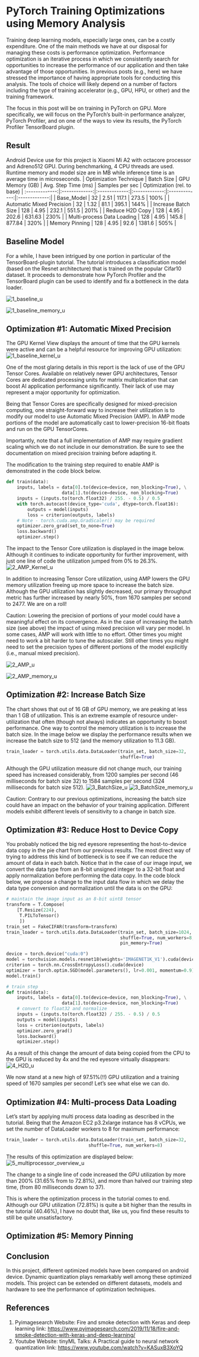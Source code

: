 # PyTorch Training Optimizations using Memory Analysis

Training deep learning models, especially large ones, can be a costly expenditure. One of the main methods we have at our disposal for managing these costs is performance optimization. Performance optimization is an iterative process in which we consistently search for opportunities to increase the performance of our application and then take advantage of those opportunities. In previous posts (e.g., here) we have stressed the importance of having appropriate tools for conducting this analysis. The tools of choice will likely depend on a number of factors including the type of training accelerator (e.g., GPU, HPU, or other) and the training framework.

The focus in this post will be on training in PyTorch on GPU. More specifically, we will focus on the PyTorch’s built-in performance analyzer, PyTorch Profiler, and on one of the ways to view its results, the PyTorch Profiler TensorBoard plugin.

## Result
Android Device use for this project is Xiaomi Mi A2 with octacore processor and Adreno512 GPU. During benchmarking, 4 CPU threads are used. Runtime memory and model size are in MB while inference time is an average time in microseconds. 
| Optimization Technique        | Batch Size           | GPU Memory (GB)  | Avg. Step Time (ms)  | Samples per sec  | Optimization (rel. to base)  | 
:-------------:|:-------------:|:-------------:|:-------------:|:-------------:|:-------------:|
| Base_Model      | 32 | 2.51 | 117.1      | 273.5 | 100% |
| Automatic Mixed Precision      | 32 | 1.32 | 81.1      | 395.1 | 144% |
| Increase Batch Size      | 128 | 4.95 | 232.1      | 551.5 | 201% |
| Reduce H2D Copy      | 128 | 4.95 | 202.6      | 631.63 | 230% |
| Multi-process Data Loading     | 128 | 4.95 | 145.8      | 877.84 | 320% |
| Memory Pinning     | 128 | 4.95 | 92.6      | 1381.6 | 505% |

## Baseline Model
For a while, I have been intrigued by one portion in particular of the TensorBoard-plugin tutorial. The tutorial introduces a classification model (based on the Resnet architecture) that is trained on the popular Cifar10 dataset. It proceeds to demonstrate how PyTorch Profiler and the TensorBoard plugin can be used to identify and fix a bottleneck in the data loader. 

![1_baseline_u](https://github.com/alishafique3/ML_and_DL_Made_Easy/assets/17300597/3c871ec6-9aac-45c3-a306-7e43f5f65fe7)

![1_baseline_memory_u](https://github.com/alishafique3/ML_and_DL_Made_Easy/assets/17300597/3e1a7661-e364-4987-8b4a-1953b3081aa1)


## Optimization #1: Automatic Mixed Precision
The GPU Kernel View displays the amount of time that the GPU kernels were active and can be a helpful resource for improving GPU utilization:
![1_baseline_kernel_u](https://github.com/alishafique3/ML_and_DL_Made_Easy/assets/17300597/074249c0-cd1d-4002-8a9f-6a5522bcc151)

One of the most glaring details in this report is the lack of use of the GPU Tensor Cores. Available on relatively newer GPU architectures, Tensor Cores are dedicated processing units for matrix multiplication that can boost AI application performance significantly. Their lack of use may represent a major opportunity for optimization.

Being that Tensor Cores are specifically designed for mixed-precision computing, one straight-forward way to increase their utilization is to modify our model to use Automatic Mixed Precision (AMP). In AMP mode portions of the model are automatically cast to lower-precision 16-bit floats and run on the GPU TensorCores.

Importantly, note that a full implementation of AMP may require gradient scaling which we do not include in our demonstration. Be sure to see the documentation on mixed precision training before adapting it.

The modification to the training step required to enable AMP is demonstrated in the code block below.

```python
def train(data):
    inputs, labels = data[0].to(device=device, non_blocking=True), \
                     data[1].to(device=device, non_blocking=True)
    inputs = (inputs.to(torch.float32) / 255. - 0.5) / 0.5
    with torch.autocast(device_type='cuda', dtype=torch.float16):
        outputs = model(inputs)
        loss = criterion(outputs, labels)
    # Note - torch.cuda.amp.GradScaler() may be required  
    optimizer.zero_grad(set_to_none=True)
    loss.backward()
    optimizer.step()
```
The impact to the Tensor Core utilization is displayed in the image below. Although it continues to indicate opportunity for further improvement, with just one line of code the utilization jumped from 0% to 26.3%.
![2_AMP_Kernel_u](https://github.com/alishafique3/ML_and_DL_Made_Easy/assets/17300597/183527fb-ec76-4067-ba18-8487113cf68d)

In addition to increasing Tensor Core utilization, using AMP lowers the GPU memory utilization freeing up more space to increase the batch size. Although the GPU utilization has slightly decreased, our primary throughput metric has further increased by nearly 50%, from 1670 samples per second to 2477. We are on a roll!

Caution: Lowering the precision of portions of your model could have a meaningful effect on its convergence. As in the case of increasing the batch size (see above) the impact of using mixed precision will vary per model. In some cases, AMP will work with little to no effort. Other times you might need to work a bit harder to tune the autoscaler. Still other times you might need to set the precision types of different portions of the model explicitly (i.e., manual mixed precision).

![2_AMP_u](https://github.com/alishafique3/ML_and_DL_Made_Easy/assets/17300597/5b53abad-6d16-441a-b382-7fc5efb4a9f0)

![2_AMP_memory_u](https://github.com/alishafique3/ML_and_DL_Made_Easy/assets/17300597/7cfdad00-7d89-4203-b2b3-fe00d33bd2a8)


## Optimization #2: Increase Batch Size
The chart shows that out of 16 GB of GPU memory, we are peaking at less than 1 GB of utilization. This is an extreme example of resource under-utilization that often (though not always) indicates an opportunity to boost performance. One way to control the memory utilization is to increase the batch size. In the image below we display the performance results when we increase the batch size to 512 (and the memory utilization to 11.3 GB).
```python
train_loader = torch.utils.data.DataLoader(train_set, batch_size=32, 
                                           shuffle=True)
```
Although the GPU utilization measure did not change much, our training speed has increased considerably, from 1200 samples per second (46 milliseconds for batch size 32) to 1584 samples per second (324 milliseconds for batch size 512).
![3_BatchSize_u](https://github.com/alishafique3/ML_and_DL_Made_Easy/assets/17300597/7a085e4a-e81e-4562-a976-2c1133675383)
![3_BatchSize_memory_u](https://github.com/alishafique3/ML_and_DL_Made_Easy/assets/17300597/d9b6cdab-d991-4b59-8924-1271e7173242)

Caution: Contrary to our previous optimizations, increasing the batch size could have an impact on the behavior of your training application. Different models exhibit different levels of sensitivity to a change in batch size. 

## Optimization #3: Reduce Host to Device Copy
You probably noticed the big red eyesore representing the host-to-device data copy in the pie chart from our previous results. The most direct way of trying to address this kind of bottleneck is to see if we can reduce the amount of data in each batch. Notice that in the case of our image input, we convert the data type from an 8-bit unsigned integer to a 32-bit float and apply normalization before performing the data copy. In the code block below, we propose a change to the input data flow in which we delay the data type conversion and normalization until the data is on the GPU:
```python
# maintain the image input as an 8-bit uint8 tensor
transform = T.Compose(
    [T.Resize(224),
     T.PILToTensor()
     ])
train_set = FakeCIFAR(transform=transform)
train_loader = torch.utils.data.DataLoader(train_set, batch_size=1024, 
                                           shuffle=True, num_workers=8,
                                           pin_memory=True)

device = torch.device("cuda:0")
model = torchvision.models.resnet18(weights='IMAGENET1K_V1').cuda(device)
criterion = torch.nn.CrossEntropyLoss().cuda(device)
optimizer = torch.optim.SGD(model.parameters(), lr=0.001, momentum=0.9)
model.train()

# train step
def train(data):
    inputs, labels = data[0].to(device=device, non_blocking=True), \
                     data[1].to(device=device, non_blocking=True)
    # convert to float32 and normalize
    inputs = (inputs.to(torch.float32) / 255. - 0.5) / 0.5
    outputs = model(inputs)
    loss = criterion(outputs, labels)
    optimizer.zero_grad()
    loss.backward()
    optimizer.step()
```
As a result of this change the amount of data being copied from the CPU to the GPU is reduced by 4x and the red eyesore virtually disappears:
![4_H2D_u](https://github.com/alishafique3/ML_and_DL_Made_Easy/assets/17300597/3a7158de-859f-4915-bd6d-0e77f98d856a)

We now stand at a new high of 97.51%(!!) GPU utilization and a training speed of 1670 samples per second! Let’s see what else we can do.

## Optimization #4: Multi-process Data Loading
Let’s start by applying multi process data loading as described in the tutorial. Being that the Amazon EC2 p3.2xlarge instance has 8 vCPUs, we set the number of DataLoader workers to 8 for maximum performance:
```python
train_loader = torch.utils.data.DataLoader(train_set, batch_size=32, 
                               shuffle=True, num_workers=8)
```
The results of this optimization are displayed below:
![5_multiprocessor_overview_u](https://github.com/alishafique3/ML_and_DL_Made_Easy/assets/17300597/23d0a466-7512-40db-ae01-fa4efa97407f)

The change to a single line of code increased the GPU utilization by more than 200% (31.65% from to 72.81%), and more than halved our training step time, (from 80 milliseconds down to 37).

This is where the optimization process in the tutorial comes to end. Although our GPU utilization (72.81%) is quite a bit higher than the results in the tutorial (40.46%), I have no doubt that, like us, you find these results to still be quite unsatisfactory.

## Optimization #5: Memory Pinning

## Conclusion
In this project, different optimized models have been compared on android device. Dynamic quantization plays remarkably well among these optimized models. This project can be extended on different datasets, models and hardware to see the performance of optimization techniques.

## References
1.	Pyimagesearch Website: Fire and smoke detection with Keras and deep learning link: https://www.pyimagesearch.com/2019/11/18/fire-and-smoke-detection-with-keras-and-deep-learning/
2.	Youtube Website: tinyML Talks: A Practical guide to neural network quantization link: https://www.youtube.com/watch?v=KASuxB3XoYQ 


